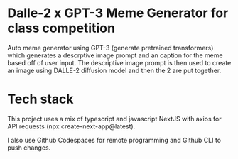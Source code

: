 # Dalle-2 x GPT-3 Meme Generator for class competition

Auto meme generator using GPT-3 (generate pretrained transformers) which generates a descrptive image prompt and an caption for the meme based off of user input. The descriptive image prompt is then used to create an image using DALLE-2 diffusion model and then the 2 are put together.

# Tech stack

This project uses a mix of typescript and javascript NextJS with axios for API requests (npx create-next-app@latest).

I also use Github Codespaces for remote programming and Github CLI to push changes.
